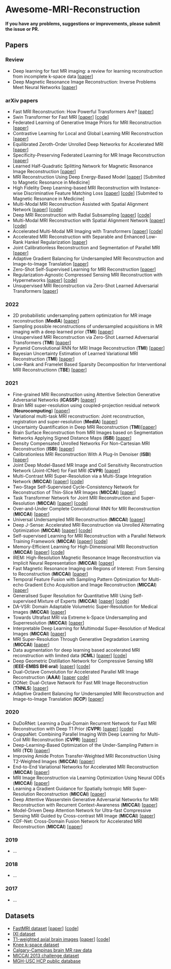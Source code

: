 # Awesome-MRI-Reconstruction

**If you have any problems, suggestions or improvements, please submit the issue or PR.**

## Papers
### Review
 - Deep learning for fast MR imaging: a review for learning reconstruction from incomplete k-space data [[paper](https://arxiv.org/abs/2012.08931)]
 - Deep Magnetic Resonance Image Reconstruction: Inverse Problems Meet Neural Networks [[paper](https://ieeexplore.ieee.org/abstract/document/8962949)]
### arXiv papers
 - Fast MRI Reconstruction: How Powerful Transformers Are? [[paper](https://arxiv.org/pdf/2201.09400)]
 - Swin Transformer for Fast MRI [[paper](https://arxiv.org/pdf/2201.03230)] [[code](https://github.com/ayanglab/SwinMR)]
 - Federated Learning of Generative Image Priors for MRI Reconstruction [[paper](https://arxiv.org/abs/2202.04175)]
 - Contrastive Learning for Local and Global Learning MRI Reconstruction [[paper](https://arxiv.org/pdf/2111.15200.pdf)]
 - Equilibrated Zeroth-Order Unrolled Deep Networks for Accelerated MRI [[paper](https://arxiv.org/pdf/2112.09891.pdf)]
 - Specificity-Preserving Federated Learning for MR Image Reconstruction [[paper](https://arxiv.org/pdf/2112.05752.pdf)]
 - Learned Half-Quadratic Splitting Network for Magnetic Resonance Image Reconstruction [[paper](https://arxiv.org/pdf/2112.09760.pdf)]
 - MRI Reconstruction Using Deep Energy-Based Model [[paper](https://arxiv.org/ftp/arxiv/papers/2109/2109.03237.pdf)] [Submited to Magnetic Resonance in Medicine]
 - High Fidelity Deep Learning-based MRI Reconstruction with Instance-wise Discriminative Feature Matching Loss [[paper](https://arxiv.org/pdf/2108.12460.pdf)] [[code](https://github.com/mikgroup/UFLoss)] [Submited to Magnetic Resonance in Medicine]
 - Multi-Modal MRI Reconstruction Assisted with Spatial Alignment Network [[paper](https://arxiv.org/pdf/2108.05603.pdf)] [[code](https://github.com/woxuankai/SpatialAlignmentNetwork)]
 - Deep MRI Reconstruction with Radial Subsampling [[paper](https://arxiv.org/pdf/2108.07619.pdf)] [[code](https://github.com/directgroup/direct)]
 - Multi-Modal MRI Reconstruction with Spatial Alignment Network [[paper](https://arxiv.org/pdf/2108.05603.pdf)] [[code](https://github.com/woxuankai/SpatialAlignmentNetwork)]
 - Accelerated Multi-Modal MR Imaging with Transformers [[paper](https://arxiv.org/pdf/2106.14248.pdf)] [[code](https://github.com/chunmeifeng/MTrans)]
 - Accelerated MRI Reconstruction with Separable and Enhanced Low-Rank Hankel Regularization [[paper](https://arxiv.org/abs/2107.11650)]
 - Joint Calibrationless Reconstruction and Segmentation of Parallel MRI [[paper](https://arxiv.org/abs/2105.09220)]
 - Adaptive Gradient Balancing for Undersampled MRI Reconstruction and Image-to-Image Translation [[paper](https://arxiv.org/abs/2104.01889)]
 - Zero-Shot Self-Supervised Learning for MRI Reconstruction [[paper](https://arxiv.org/pdf/2102.07737.pdf)]
 - Regularization-Agnostic Compressed Sensing MRI Reconstruction with Hypernetworks [[paper](https://arxiv.org/pdf/2102.07737.pdf)] [[code](https://github.com/alanqrwang/hyperrecon)]
 - Unsupervised MRI Reconstruction via Zero-Shot Learned Adversarial Transformers [[paper](https://arxiv.org/pdf/2105.08059.pdf)]

### 2022
 - 2D probabilistic undersampling pattern optimization for MR image reconstruction (**MedIA**) [[paper](https://www.sciencedirect.com/science/article/pii/S1361841521003911)]
 - Sampling possible reconstructions of undersampled acquisitions in MR imaging with a deep learned prior (**TMI**) [[paper](https://ieeexplore.ieee.org/stamp/stamp.jsp?tp=&arnumber=9709768)]
 - Unsupervised MRI Reconstruction via Zero-Shot Learned Adversarial Transformers (**TMI**) [[paper](https://ieeexplore.ieee.org/document/9695412)]
 - Pyramid Convolutional RNN for MRI Image Reconstruction (**TMI**) [[paper](https://ieeexplore.ieee.org/stamp/stamp.jsp?tp=&arnumber=9718239)]
 - Bayesian Uncertainty Estimation of Learned Variational MRI Reconstruction (**TMI**) [[paper](https://ieeexplore.ieee.org/stamp/stamp.jsp?tp=&arnumber=9535511)]
 - Low-Rank and Framelet Based Sparsity Decomposition for Interventional MRI Reconstructionn (**TBE**) [[paper](https://ieeexplore.ieee.org/stamp/stamp.jsp?tp=&arnumber=9678015)]

### 2021
 - Fine-grained MRI Reconstruction using Attentive Selection Generative Adversarial Networks (**ICASSP**) [[paper](https://ieeexplore.ieee.org/stamp/stamp.jsp?arnumber=9414981&casa_token=UtCrghuknp0AAAAA:pxkuPIFgKTfJj6BMDVpjbnxJ_BXo_huSiFeQJEhtcgpiu95MJZY-dlSseNQ-YEtFkHSMtPwzsrM&tag=1)]
 - Brain MRI super-resolution using coupled-projection residual network (**Neurocomputing**) [[paper](https://www.sciencedirect.com/science/article/pii/S0925231221002502)]
 - Variational multi-task MRI reconstruction: Joint reconstruction, registration and super-resolution (**MedIA**) [[paper](https://doi.org/10.1016/j.media.2020.101941)]
 - Uncertainty Quantification in Deep MRI Reconstruction (**TMI**)[[paper](https://doi.org/10.1109/TMI.2020.3025065)]
 - Brain Surface Reconstruction from MRI Images based on Segmentation Networks Applying Signed Distance Maps (**ISBI**) [[paper](https://doi.org/10.1109/ISBI48211.2021.9434070)]
 - Density Compensated Unrolled Networks For Non-Cartesian MRI Reconstruction (**ISBI**) [[paper](https://doi.org/10.1109/ISBI48211.2021.9433912)]
 - Calibrationless MRI Reconstruction With A Plug-In Denoiser (**ISBI**) [[paper](https://doi.org/10.1109/ISBI48211.2021.9433815)]
 - Joint Deep Model-Based MR Image and Coil Sensitivity Reconstruction Network (Joint-ICNet) for Fast MRI (**CVPR**) [[paper](https://openaccess.thecvf.com/content/CVPR2021/papers/Jun_Joint_Deep_Model-Based_MR_Image_and_Coil_Sensitivity_Reconstruction_Network_CVPR_2021_paper.pdf)]
 - Multi-Contrast MRI Super-Resolution via a Multi-Stage Integration Network (**MICCAI**) [[paper](https://arxiv.org/abs/2105.08949)] [[code](https://github.com/chunmeifeng/MINet)]
 - Two-Stage Self-Supervised Cycle-Consistency Network for Reconstruction of Thin-Slice MR Images (**MICCAI**) [[paper](https://arxiv.org/abs/2106.15395)]
 - Task Transformer Network for Joint MRI Reconstruction and Super-Resolution (**MICCAI**) [[paper](https://arxiv.org/abs/2106.06742)] [[code](https://github.com/chunmeifeng/T2Net)]
 - Over-and-Under Complete Convolutional RNN for MRI Reconstruction (**MICCAI**) [[paper](https://link.springer.com/content/pdf/10.1007%2F978-3-030-87231-1_2.pdf)]
 - Universal Undersampled MRI Reconstruction (**MICCAI**) [[paper](https://link.springer.com/content/pdf/10.1007%2F978-3-030-87231-1_21.pdf)]
 - Deep J-Sense: Accelerated MRI Reconstruction via Unrolled Alternating Optimization (**MICCAI**) [[paper](https://link.springer.com/content/pdf/10.1007%2F978-3-030-87231-1_34.pdf)] [[code](https://github.com/utcsilab/deep-jsense)]
 - Self-supervised Learning for MRI Reconstruction with a Parallel Network Training Framework (**MICCAI**) [[paper](https://link.springer.com/content/pdf/10.1007%2F978-3-030-87231-1_34.pdf)] [[code](https://github.com/chenhu96/Self-Supervised-MRI-Reconstruction)]
 - Memory-Efficient Learning for High-Dimensional MRI Reconstruction (**MICCAI**) [[paper](https://link.springer.com/content/pdf/10.1007%2F978-3-030-87231-1_45.pdf)] [[code](https://github.com/mikgroup/MEL_MRI)]
 - IREM: High-Resolution Magnetic Resonance Image Reconstruction via Implicit Neural Representation (**MICCAI**) [[paper](https://link.springer.com/content/pdf/10.1007%2F978-3-030-87231-1_7.pdf)]
 - Fast Magnetic Resonance Imaging on Regions of Interest: From Sensing to Reconstruction (**MICCAI**) [[paper](https://link.springer.com/content/pdf/10.1007%2F978-3-030-87231-1_10.pdf)]
 - Temporal Feature Fusion with Sampling Pattern Optimization for Multi-echo Gradient Echo Acquisition and Image Reconstruction (**MICCAI**) [[paper](https://link.springer.com/content/pdf/10.1007%2F978-3-030-87231-1_23.pdf)]
 - Generalised Super Resolution for Quantitative MRI Using Self-supervised Mixture of Experts (**MICCAI**) [[paper](https://link.springer.com/content/pdf/10.1007%2F978-3-030-87231-1_5.pdf)] [[code](https://github.com/hongxiangharry/SS-MoE)]
 - DA-VSR: Domain Adaptable Volumetric Super-Resolution for Medical Images (**MICCAI**) [[paper](https://link.springer.com/content/pdf/10.1007%2F978-3-030-87231-1_8.pdf)]
 - Towards Ultrafast MRI via Extreme k-Space Undersampling and Superresolution (**MICCAI**) [[paper](https://link.springer.com/content/pdf/10.1007%2F978-3-030-87231-1_25.pdf)]
 - Interpretable Deep Learning for Multimodal Super-Resolution of Medical Images (**MICCAI**) [[paper](https://link.springer.com/content/pdf/10.1007%2F978-3-030-87231-1_41.pdf)]
 - MRI Super-Resolution Through Generative Degradation Learning (**MICCAI**) [[paper](https://link.springer.com/content/pdf/10.1007%2F978-3-030-87231-1_42.pdf)] 
 - Data augmentation for deep learning based accelerated MRI reconstruction with limited data (**ICML**) [[paper](https://arxiv.org/abs/2106.14947)] [[code](https://github.com/MathFLDS/MRAugment)]
 - Deep Geometric Distillation Network for Compressive Sensing MRI (**IEEE-EMBS BHI oral**) [[paper](https://arxiv.org/pdf/2107.04943.pdf)] [[code](https://github.com/fanxiaohong/Deep-Geometric-Distillation-Network-for-CS-MRI)]
 - Dual-Octave Convolution for Accelerated Parallel MR Image Reconstruction (**AAAI**) [[paper](https://arxiv.org/abs/2104.05345) [code](https://github.com/chunmeifeng/Dual-OctConv)]
 - DONet: Dual-Octave Network for Fast MR Image Reconstruction (**TNNLS**) [[paper](https://arxiv.org/abs/2105.05980)]
 - Adaptive Gradient Balancing for Undersampled MRI Reconstruction and Image-to-Image Translation (**ICCP**) [[paper](https://arxiv.org/abs/2104.01889)]
### 2020
 - DuDoRNet: Learning a Dual-Domain Recurrent Network for Fast MRI Reconstruction with Deep T1 Prior (**CVPR**) [[paper](https://openaccess.thecvf.com/content_CVPR_2020/papers/Zhou_DuDoRNet_Learning_a_Dual-Domain_Recurrent_Network_for_Fast_MRI_Reconstruction_CVPR_2020_paper.pdf)] [[code](https://github.com/bbbbbbzhou/DuDoRNet)]
 - GrappaNet: Combining Parallel Imaging With Deep Learning for Multi-Coil MRI Reconstruction  (**CVPR**) [[paper](https://openaccess.thecvf.com/content_CVPR_2020/papers/Sriram_GrappaNet_Combining_Parallel_Imaging_With_Deep_Learning_for_Multi-Coil_MRI_CVPR_2020_paper.pdf)]
 - Deep-Learning-Based Optimization of the Under-Sampling Pattern in MRI (**TCI**) [[paper](https://ieeexplore.ieee.org/document/9133281/)]
 - Improving Amide Proton Transfer-Weighted MRI Reconstruction Using T2-Weighted Images (**MICCAI**) [[paper](https://link.springer.com/content/pdf/10.1007%2F978-3-030-59713-9_1.pdf)]
 - End-to-End Variational Networks for Accelerated MRI Reconstruction (**MICCAI**) [[paper](https://link.springer.com/content/pdf/10.1007%2F978-3-030-59713-9_7.pdf)]
 - MRI Image Reconstruction via Learning Optimization Using Neural ODEs (**MICCAI**) [[paper](https://link.springer.com/content/pdf/10.1007%2F978-3-030-59713-9_9.pdf)]
 - Learning a Gradient Guidance for Spatially Isotropic MRI Super-Resolution Reconstruction (**MICCAI**) [[paper](https://link.springer.com/content/pdf/10.1007%2F978-3-030-59713-9_14.pdf)]
 - Deep Attentive Wasserstein Generative Adversarial Networks for MRI Reconstruction with Recurrent Context-Awareness (**MICCAI**) [[paper](https://link.springer.com/content/pdf/10.1007%2F978-3-030-59713-9_17.pdf)]
 - Model-Driven Deep Attention Network for Ultra-fast Compressive Sensing MRI Guided by Cross-contrast MR Image (**MICCAI**) [[paper](https://link.springer.com/content/pdf/10.1007%2F978-3-030-59713-9_19.pdf)]
 - CDF-Net: Cross-Domain Fusion Network for Accelerated MRI Reconstruction  (**MICCAI**) [[paper](https://link.springer.com/content/pdf/10.1007%2F978-3-030-59713-9_41.pdf)]
### 2019
 - ...
### 2018
 - ...
### 2017
 - ...

## Datasets
 - [FastMRI dataset](https://fastmri.org/) [[paper](https://arxiv.org/abs/1811.08839)] [[code](https://github.com/facebookresearch/fastMRI)]
 - [IXI dataset](http://brain-development.org/ixi-dataset/)
 - [T1-weighted axial brain images](https://arxiv.org/pdf/1903.03148.pdf) [[paper](https://arxiv.org/pdf/1903.03148.pdf)] [[code](https://github.com/adalca/neurite)]
 - [Knee k-space dataset](http://mridata.org/)
 - [Calgary-Campinas brain MR raw data](https://sites.google.com/view/calgary-campinas-dataset/download)
 - [MICCAI 2013 challenge dataset](https://www.synapse.org/#!Synapse:syn3193805/wiki/217788)
 - [MGH-USC HCP public database](https://db.humanconnectome.org/)
